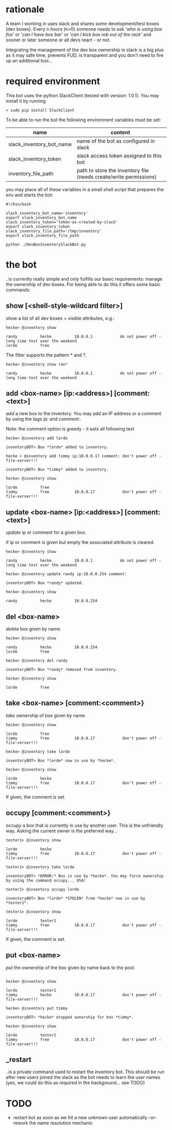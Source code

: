 # rationale

A team I working in uses slack and shares some development/test boxes (dev boxes). Every n hours (n>0)
someone needs to ask _'who is using box foo'_ or _'can I have box bar'_ or _'can I kick box rob out of the rack'_ and sooner or later someone or all devs react - or not.

Integrating the management of the dev box ownership in slack is a big plus as it may safe time, prevents FUD, is transparent and you don't need to fire up an additional tool...

# required environment

This bot uses the python SlackClient (tested with version: 1.0.1). You may install it by running

```
> sudo pip install SlackClient
```

To be able to run the bot the following environment variables must be set:

|name | content|
|---|---|
slack_inventory_bot_name | name of the bot as configured in slack
slack_inventory_token  | slack access token assigned to this bot 
inventory_file_path | path to store the inventory file (needs create/write permissions)

you may place all of these variables in a small shell script that prepares the env and starts the bot:

```
#!/bin/bash

slack_inventory_bot_name='inventory'
export slack_inventory_bot_name
slack_inventory_token='token-as-created-by-slack'
export slack_inventory_token
slack_inventory_file_path='/tmp/inventory'
export slack_inventory_file_path

python ./DevBoxInventorySlackBot.py
```

# the bot

..is currently really simple and only fulfills our basic requirements: manage the ownership of dev boxes. For being able to do this it offers some basic commands:

## show [\<shell-style-wildcard filter\>]

*show* a list of all dev boxes + visible attributes, e.g.:

```
hecke> @inventory show

randy          hecke          10.0.0.1            do not power off - long time test over the weekend
lorde          free
```

The filter supports the pattern * and ?.

 ```
hecke> @inventory show ran*

randy          hecke          10.0.0.1            do not power off - long time test over the weekend
```

## add \<box-name\> [ip:\<address\>] [comment:\<text\>]

*add* a new box to the inventory. You may add an IP address or a comment by using the tags *ip:* and *comment:*.

Note: the comment option is greedy - it eats all following text

``` 
hecke> @inventory add lorde

inventoryBOT> Box *lorde* added to inventory.

hecke > @inventory add timmy ip:10.0.0.17 comment: don't power off - file-server!!!

inventoryBOT> Box *timmy* added to inventory.

hecke> @inventory show

lorde          free                            
timmy          free           10.0.0.17            don't power off - file-server!!!
```

## update \<box-name\> [ip:\<address\>] [comment:\<text\>]

*update* ip or comment for a given box.

If ip or comment is given but empty the associated attribute is cleared.

```
hecke> @inventory show

randy          hecke          10.0.0.1            do not power off - long time test over the weekend

hecke> @inventory update randy ip:10.0.0.254 comment:

inventoryBOT> Box *randy* updated.

hecke> @inventory show

randy          hecke          10.0.0.254
```

## del \<box-name\>

*del*ete box given by name.

```
hecke> @inventory show

randy          hecke          10.0.0.254          
lorde          free

hecke> @inventory del randy

inventoryBOT> Box *randy* removed from inventory.

hecke> @inventory show

lorde          free
```

## take \<box-name\> [comment:\<comment\>}

*take* ownership of box given by name. 

```
hecke> @inventory show

lorde          free
timmy          free           10.0.0.17            don't power off - file-server!!!

hecke> @inventory take lorde

inventoryBOT> Box *lorde* now in use by *hecke*.

hecke> @inventory show

lorde          hecke                              
timmy          free           10.0.0.17            don't power off - file-server!!!
```

If given, the comment is set.

## occupy <box-name> [comment:\<comment\>}

*occupy* a box that is currently in use by another user. This is the unfriendly way. Asking the current owner is the
preferred way...

```
tester1> @inventory show

lorde          hecke                              
timmy          free           10.0.0.17            don't power off - file-server!!!

tester1> @inventory take lorde

inventoryBOT> *ERROR:* Box in use by *hecke*. You may force ownership by using the command occupy... USA!

tester1> @inventory occupy lorde

inventoryBOT> Box *lorde* *STOLEN* from *hecke* now in use by *tester1*.

tester1> @inventory show

lorde          tester1                            
timmy          free           10.0.0.17            don't power off - file-server!!!
```

If given, the comment is set.

## put \<box-name\>

*put* the ownership of the box given by name back to the pool.

```

hecke> @inventory show

lorde          tester1                            
timmy          hecke          10.0.0.17            don't power off - file-server!!!

hecke> @inventory put timmy

inventoryBOT> *hecke* dropped ownership for box *timmy*.

hecke> @inventory show

lorde          tester1                            
timmy          free           10.0.0.17            don't power off - file-server!!!
```

## _restart

..is a private command used to restart the inventory bot. This should be run after new users joined the
slack as the bot needs to learn the user names (yes, we could do this as required in the background... see TODO)


# TODO

- restart bot as soon as we hit a new unknown user automatically -or- rework the name resolution mechanic